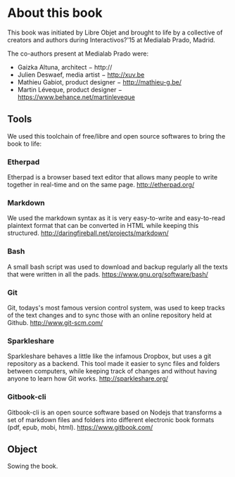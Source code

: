 About this book
===========

This book was initiated by Libre Objet and brought to life by a collective of creators and authors during Interactivos?'15 at Medialab Prado, Madrid.

The co-authors present at Medialab Prado were:

- Gaizka Altuna, architect − http://
- Julien Deswaef, media artist − http://xuv.be
- Mathieu Gabiot, product designer − http://mathieu-g.be/
- Martin Léveque, product designer − https://www.behance.net/martinleveque

Tools
-------

We used this toolchain of free/libre and open source softwares to bring the book to life:

### Etherpad
Etherpad is a browser based text editor that allows many people to write together in real-time and on the same page. http://etherpad.org/

### Markdown
We used the markdown syntax as it is very easy-to-write and easy-to-read plaintext format that can be converted in HTML while keeping this structured. http://daringfireball.net/projects/markdown/

### Bash
A small bash script was used to download and backup regularly all the texts that were written in all the pads. https://www.gnu.org/software/bash/

### Git
Git, todays's most famous version control system, was used to keep tracks of the text changes and to sync those with an online repository held at Github. http://www.git-scm.com/

### Sparkleshare
Sparkleshare behaves a little like the infamous Dropbox, but uses a git repository as a backend. This tool made it easier to sync files and folders between computers, while keeping track of changes and without having anyone to learn how Git works. http://sparkleshare.org/  

### Gitbook-cli
Gitbook-cli is an open source software based on Nodejs that transforms a set of markdown files and folders into different electronic book formats (pdf, epub, mobi, html). https://www.gitbook.com/

Object
---------

Sowing the book.



